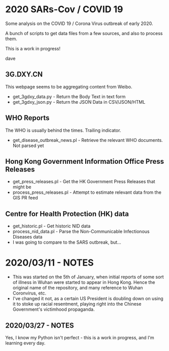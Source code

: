 # 2020 SARs-Cov / COVID 19
Some analysis on the COVID 19 /  Corona Virus outbreak of early 2020.

A bunch of scripts to get data files from a few sources, and also to process them.

This is a work in progress!

dave

## 3G.DXY.CN
This webpage seems to be aggregating content from Weibo.
 - get_3gdxy_data.py - Return the Body Text in text form
 - get_3gdxy_json.py - Return the JSON Data in CSV/JSON/HTML

## WHO Reports
The WHO is usually behind the times. Trailing indicator.
- get_disease_outbreak_news.pl - Retrieve the relevant WHO documents. Not parsed
  yet

## Hong Kong Government Information Office Press Releases
 - get_press_releases.pl - Get the HK Government Press Releases that might be
 - process_press_releases.pl - Attempt to estimate relevant data from the GIS
   PR feed

## Centre for Health Protection (HK) data
 - get_historic.pl - Get historic NID data 
 - process_nid_data.pl - Parse the Non-Communicable Infectionous Diseases data
 - I was going to compare to the SARS outbreak, but...

# 2020/03/11 - NOTES
 - This was started on the 5th of January, when initial reports of some sort of
   illness in Wuhan were started to appear in Hong Kong.  Hence the original name of the
   repository, and many reference to Wuhan Coronvirus, etc.  
 - I've changed it not, as a certain US President is doubling down on using it
   to stoke up racial resentment, playing right into the Chinese Government's
   victimhood propaganda.

## 2020/03/27 - NOTES

Yes, I know my Python isn't perfect - this is a work in progress, and I'm
learning every day.
